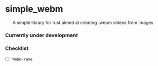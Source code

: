 # simple_webm

<div align="center">

A simple library for rust aimed at creating .webm videos from images

</div>

### Currently under development

### Checklist

- [ ] `WebmFrame`